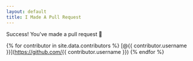 ```yaml
---
layout: default
title: I Made A Pull Request
---
```


Success! You've made a pull request :tada:

 {% for contributor in site.data.contributors %}
 	[@{{ contributor.username }}](https://github.com/{{ contributor.username }})
 {% endfor %}